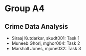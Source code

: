 # Group A4

## Crime Data Analysis

* Siraaj Kutdarkar, skudt001: Task 1
* Muneeb Ghori, mghor004: Task 2
* Marshall Jones, mjone032: Task 3
